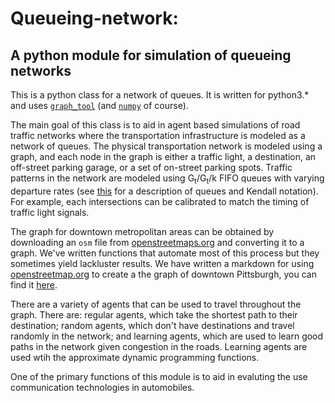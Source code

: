 Queueing-network:
================

A python module for simulation of queueing networks
---

This is a python class for a network of queues. It is written for python3.* and uses [`graph_tool`](http://graph-tool.skewed.de/) (and [`numpy`](http://www.numpy.org/) of course).


The main goal of this class is to aid in agent based simulations of road traffic networks where the transportation infrastructure is modeled as a network of queues. The physical transportation network is modeled using a graph, and each node in the graph is either a traffic light, a destination, an off-street parking garage, or a set of on-street parking spots. Traffic patterns in the network are modeled using G<sub>t</sub>/G<sub>t</sub>/k FIFO queues with varying departure rates (see [this](http://en.wikipedia.org/wiki/Queueing_theory) for a description of queues and Kendall notation). For example, each intersections can be calibrated to match the timing of traffic light signals. 

The graph for downtown metropolitan areas can be obtained by downloading an `osm` file from [openstreetmaps.org](www.openstreetmaps.org) and converting it to a graph. We've written functions that automate most of this process but they sometimes yield lackluster results. We have written a markdown for using [openstreetmap.org](http://www.openstreetmap.org) to create a the graph of downtown Pittsburgh, you can find it [here](http://nbviewer.ipython.org/gist/danieljordon/975bf898c1ed2f4c8198).

There are a variety of agents that can be used to travel throughout the graph. There are: regular agents, which take the shortest path to their destination; random agents, which don't have destinations and travel randomly in the network; and learning agents, which are used to learn good paths in the network given congestion in the roads. Learning agents are used wtih the approximate dynamic programming functions.

One of the primary functions of this module is to aid in evaluting the use communication technologies in automobiles.
